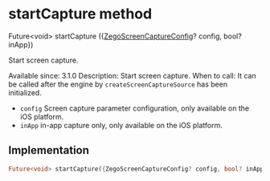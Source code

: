 


# startCapture method








Future&lt;void> startCapture
({[ZegoScreenCaptureConfig](../../zego_uikit_prebuilt_live_audio_room/ZegoScreenCaptureConfig-class.md)? config, bool? inApp})





<p>Start screen capture.</p>
<p>Available since: 3.1.0
Description: Start screen capture.
When to call: It can be called after the engine by <code>createScreenCaptureSource</code> has been initialized.</p>
<ul>
<li><code>config</code> Screen capture parameter configuration, only available on the iOS platform.</li>
<li><code>inApp</code> in-app capture only, only available on the iOS platform.</li>
</ul>



## Implementation

```dart
Future<void> startCapture({ZegoScreenCaptureConfig? config, bool? inApp});
```







